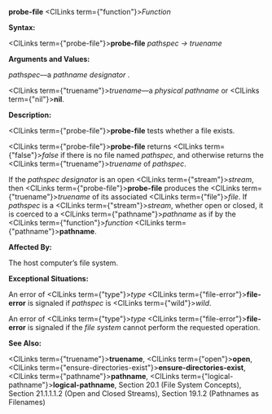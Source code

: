 **probe-file** <ClLinks  term={"function"}><i>Function</i></ClLinks> 



**Syntax:** 



<ClLinks  term={"probe-file"}><b>probe-file</b></ClLinks> *pathspec → truename* 



**Arguments and Values:** 



*pathspec*—a *pathname designator* . 







 



 



<ClLinks  term={"truename"}><i>truename</i></ClLinks>—a *physical pathname* or <ClLinks  term={"nil"}><b>nil</b></ClLinks>. 



**Description:** 



<ClLinks  term={"probe-file"}><b>probe-file</b></ClLinks> tests whether a file exists. 



<ClLinks  term={"probe-file"}><b>probe-file</b></ClLinks> returns <ClLinks  term={"false"}><i>false</i></ClLinks> if there is no file named *pathspec*, and otherwise returns the <ClLinks  term={"truename"}><i>truename</i></ClLinks> of *pathspec*. 



If the *pathspec designator* is an open <ClLinks  term={"stream"}><i>stream</i></ClLinks>, then <ClLinks  term={"probe-file"}><b>probe-file</b></ClLinks> produces the <ClLinks  term={"truename"}><i>truename</i></ClLinks> of its associated <ClLinks  term={"file"}><i>file</i></ClLinks>. If *pathspec* is a <ClLinks  term={"stream"}><i>stream</i></ClLinks>, whether open or closed, it is coerced to a <ClLinks  term={"pathname"}><i>pathname</i></ClLinks> as if by the <ClLinks  term={"function"}><i>function</i></ClLinks> <ClLinks  term={"pathname"}><b>pathname</b></ClLinks>. 



**Affected By:** 



The host computer’s file system. 



**Exceptional Situations:** 



An error of <ClLinks  term={"type"}><i>type</i></ClLinks> <ClLinks  term={"file-error"}><b>file-error</b></ClLinks> is signaled if *pathspec* is <ClLinks  term={"wild"}><i>wild</i></ClLinks>. 



An error of <ClLinks  term={"type"}><i>type</i></ClLinks> <ClLinks  term={"file-error"}><b>file-error</b></ClLinks> is signaled if the *file system* cannot perform the requested operation. 



**See Also:** 



<ClLinks  term={"truename"}><b>truename</b></ClLinks>, <ClLinks  term={"open"}><b>open</b></ClLinks>, <ClLinks  term={"ensure-directories-exist"}><b>ensure-directories-exist</b></ClLinks>, <ClLinks  term={"pathname"}><b>pathname</b></ClLinks>, <ClLinks  term={"logical-pathname"}><b>logical-pathname</b></ClLinks>, Section 20.1 (File System Concepts), Section 21.1.1.1.2 (Open and Closed Streams), Section 19.1.2 (Pathnames as Filenames) 



